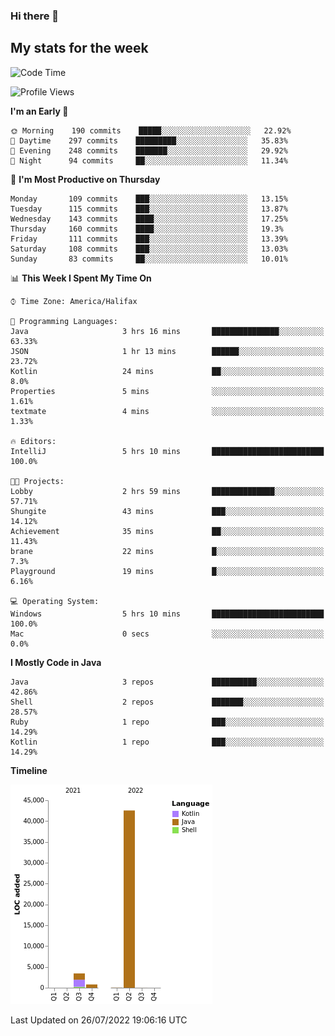 ### Hi there 👋

## My stats for the week
<!--START_SECTION:waka-->
![Code Time](http://img.shields.io/badge/Code%20Time-329%20hrs%2022%20mins-blue)

![Profile Views](http://img.shields.io/badge/Profile%20Views-0-blue)

**I'm an Early 🐤** 

```text
🌞 Morning    190 commits    █████░░░░░░░░░░░░░░░░░░░░   22.92% 
🌆 Daytime    297 commits    █████████░░░░░░░░░░░░░░░░   35.83% 
🌃 Evening    248 commits    ███████░░░░░░░░░░░░░░░░░░   29.92% 
🌙 Night      94 commits     ██░░░░░░░░░░░░░░░░░░░░░░░   11.34%

```
📅 **I'm Most Productive on Thursday** 

```text
Monday       109 commits    ███░░░░░░░░░░░░░░░░░░░░░░   13.15% 
Tuesday      115 commits    ███░░░░░░░░░░░░░░░░░░░░░░   13.87% 
Wednesday    143 commits    ████░░░░░░░░░░░░░░░░░░░░░   17.25% 
Thursday     160 commits    ████░░░░░░░░░░░░░░░░░░░░░   19.3% 
Friday       111 commits    ███░░░░░░░░░░░░░░░░░░░░░░   13.39% 
Saturday     108 commits    ███░░░░░░░░░░░░░░░░░░░░░░   13.03% 
Sunday       83 commits     ██░░░░░░░░░░░░░░░░░░░░░░░   10.01%

```


📊 **This Week I Spent My Time On** 

```text
⌚︎ Time Zone: America/Halifax

💬 Programming Languages: 
Java                     3 hrs 16 mins       ███████████████░░░░░░░░░░   63.33% 
JSON                     1 hr 13 mins        ██████░░░░░░░░░░░░░░░░░░░   23.72% 
Kotlin                   24 mins             ██░░░░░░░░░░░░░░░░░░░░░░░   8.0% 
Properties               5 mins              ░░░░░░░░░░░░░░░░░░░░░░░░░   1.61% 
textmate                 4 mins              ░░░░░░░░░░░░░░░░░░░░░░░░░   1.33%

🔥 Editors: 
IntelliJ                 5 hrs 10 mins       █████████████████████████   100.0%

🐱‍💻 Projects: 
Lobby                    2 hrs 59 mins       ██████████████░░░░░░░░░░░   57.71% 
Shungite                 43 mins             ███░░░░░░░░░░░░░░░░░░░░░░   14.12% 
Achievement              35 mins             ██░░░░░░░░░░░░░░░░░░░░░░░   11.43% 
brane                    22 mins             █░░░░░░░░░░░░░░░░░░░░░░░░   7.3% 
Playground               19 mins             █░░░░░░░░░░░░░░░░░░░░░░░░   6.16%

💻 Operating System: 
Windows                  5 hrs 10 mins       █████████████████████████   100.0% 
Mac                      0 secs              ░░░░░░░░░░░░░░░░░░░░░░░░░   0.0%

```

**I Mostly Code in Java** 

```text
Java                     3 repos             ██████████░░░░░░░░░░░░░░░   42.86% 
Shell                    2 repos             ███████░░░░░░░░░░░░░░░░░░   28.57% 
Ruby                     1 repo              ███░░░░░░░░░░░░░░░░░░░░░░   14.29% 
Kotlin                   1 repo              ███░░░░░░░░░░░░░░░░░░░░░░   14.29%

```


**Timeline**

![Chart not found](https://raw.githubusercontent.com/lyndseyy/lyndseyy/main/charts/bar_graph.png) 


 Last Updated on 26/07/2022 19:06:16 UTC
<!--END_SECTION:waka-->
